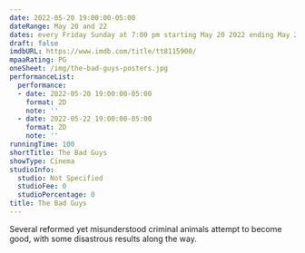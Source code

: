 ```yaml
---
date: 2022-05-20 19:00:00-05:00
dateRange: May 20 and 22
dates: every Friday Sunday at 7:00 pm starting May 20 2022 ending May 22 2022
draft: false
imdbURL: https://www.imdb.com/title/tt8115900/
mpaaRating: PG
oneSheet: /img/the-bad-guys-posters.jpg
performanceList:
  performance:
  - date: 2022-05-20 19:00:00-05:00
    format: 2D
    note: ''
  - date: 2022-05-22 19:00:00-05:00
    format: 2D
    note: ''
runningTime: 100
shortTitle: The Bad Guys
showType: Cinema
studioInfo:
  studio: Not Specified
  studioFee: 0
  studioPercentage: 0
title: The Bad Guys
---
```


Several reformed yet misunderstood criminal animals attempt to become good, with some disastrous results along the way.